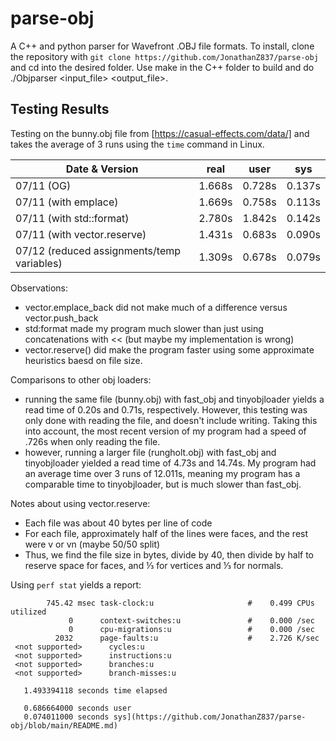 # parse-obj

A C++ and python parser for Wavefront .OBJ file formats. To install, clone the repository with `git clone https://github.com/JonathanZ837/parse-obj` and cd into the desired folder. Use make in the C++ folder to build and do ./Objparser <input_file> <output_file>.

## Testing Results

Testing on the bunny.obj file from [https://casual-effects.com/data/] and takes the average of 3 runs using the `time` command in Linux.

| Date & Version                            | real  | user  | sys  |
|-------------------------------------------|-------|-------|------|
| 07/11 (OG)                                 | 1.668s | 0.728s | 0.137s |
| 07/11 (with emplace)                       | 1.669s | 0.758s | 0.113s |
| 07/11 (with std::format)                   | 2.780s | 1.842s | 0.142s |
| 07/11 (with vector.reserve)                | 1.431s | 0.683s | 0.090s |
| 07/12 (reduced assignments/temp variables) | 1.309s | 0.678s | 0.079s |

Observations: 
- vector.emplace_back did not make much of a difference versus vector.push_back
- std:format made my program much slower than just using concatenations with << (but maybe my implementation is wrong)
- vector.reserve() did make the program faster using some approximate heuristics baesd on file size.

Comparisons to other obj loaders:
- running the same file (bunny.obj) with fast_obj and tinyobjloader yields a read time of 0.20s and 0.71s, respectively. However, this testing was only done with reading the file, and doesn't include writing. Taking this into account, the most recent version of my program had a speed of .726s when only reading the file.
- however, running a larger file (rungholt.obj) with fast_obj and tinyobjloader yielded a read time of 4.73s and 14.74s. My program had an average time over 3 runs of 12.011s, meaning my program has a comparable time to tinyobjloader, but is much slower than fast_obj.
  
Notes about using vector.reserve:
- Each file was about 40 bytes per line of code
- For each file, approximately half of the lines were faces, and the rest were v or vn (maybe 50/50 split)
- Thus, we find the file size in bytes, divide by 40, then divide by half to reserve space for faces, and ⅓ for vertices and ⅓ for normals.

Using `perf stat` yields a report:

            745.42 msec task-clock:u                     #    0.499 CPUs utilized
                 0      context-switches:u               #    0.000 /sec
                 0      cpu-migrations:u                 #    0.000 /sec
              2032      page-faults:u                    #    2.726 K/sec
     <not supported>      cycles:u
     <not supported>      instructions:u
     <not supported>      branches:u
     <not supported>      branch-misses:u

       1.493394118 seconds time elapsed

       0.686664000 seconds user
       0.074011000 seconds sys](https://github.com/JonathanZ837/parse-obj/blob/main/README.md)

  
       




